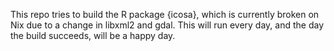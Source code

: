 This repo tries to build the R package {icosa}, which is currently broken on Nix due to
a change in libxml2 and gdal. This will run every day, and the day the build succeeds, 
will be a happy day.
